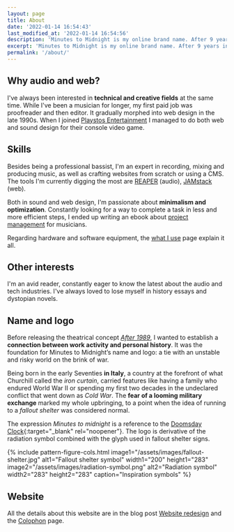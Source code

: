 ```yaml
---
layout: page
title: About
date: '2022-01-14 16:54:43'
last_modified_at: '2022-01-14 16:54:56'
description: 'Minutes to Midnight is my online brand name. After 9 years in the UK, I’m currently freelancing in Milan (Italy). I’ve been keeping a blog since 2002. Find everything through the archive.'
excerpt: 'Minutes to Midnight is my online brand name. After 9 years in the UK, I’m currently freelancing in Milan (Italy). I’ve been keeping a <a href="/blog/">blog</a> since 2002. Check out my <a href="/work/">audio and web work</a>, or find everything through the <a href="/archive/">archive</a>.'
permalink: '/about/'
---
```

## Why audio and web?

I've always been interested in **technical and creative fields** at the same time. While I've been a musician for longer, my first paid job was proofreader and then editor. It gradually morphed into web design in the late 1990s. When I joined [Playstos Entertainment](/work/sound-design/console-game-ruff-trigger/) I managed to do both web and sound design for their console video game.

## Skills

Besides being a professional bassist, I'm an expert in recording, mixing and producing music, as well as crafting websites from scratch or using a CMS. The tools I'm currently digging the most are [REAPER](http://reaper.fm/) (audio), [JAMstack](https://jamstack.org/) (web).

Both in sound and web design, I'm passionate about **minimalism and optimization**. Constantly looking for a way to complete a task in less and more efficient steps, I ended up writing an ebook about [project management](/work/project-management/) for musicians.

Regarding hardware and software equipment, the [what I use](/uses/) page explain it all.

## Other interests

I'm an avid reader, constantly eager to know the latest about the audio and tech industries. I've always loved to lose myself in history essays and dystopian novels.

## Name and logo

Before releasing the theatrical concept [_After 1989_](/work/original-music-productions/after-1989/), I wanted to establish a **connection between work activity and personal history**. It was the foundation for Minutes to Midnight’s name and logo: a tie with an unstable and risky world on the brink of war.

Being born in the early Seventies **in Italy**, a country at the forefront of what Churchill called the _iron curtain_, carried features like having a family who endured World War II or spending my first two decades in the undeclared conflict that went down as _Cold War_. The **fear of a looming military exchange** marked my whole upbringing, to a point when the idea of running to a _fallout shelter_ was considered normal.

The expression _Minutes to midnight_ is a reference to the [Doomsday Clock](https://en.wikipedia.org/wiki/Doomsday_Clock){:target="_blank" rel="noopener"}. The logo is derivative of the radiation symbol combined with the glyph used in fallout shelter signs.

{% include pattern-figure-cols.html image1="/assets/images/fallout-shelter.jpg" alt1="Fallout shelter symbol" width1="200" height1="283" image2="/assets/images/radiation-symbol.png" alt2="Radiation symbol" width2="283" height2="283" caption="Inspiration symbols" %}

## Website

All the details about this website are in the blog post [Website redesign](/blog/website-redesign/) and the [Colophon](/colophon/) page.